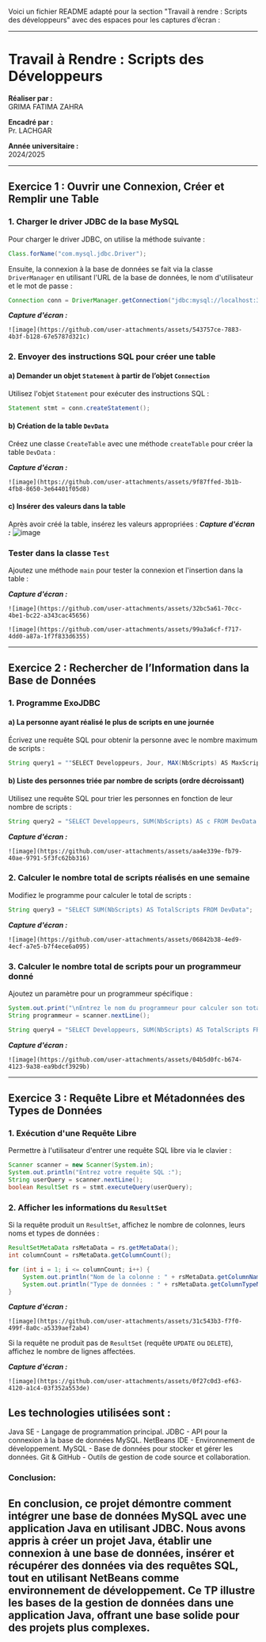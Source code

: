 Voici un fichier README adapté pour la section "Travail à rendre : Scripts des développeurs" avec des espaces pour les captures d’écran :

---

# Travail à Rendre : Scripts des Développeurs

**Réaliser par :**  
GRIMA FATIMA ZAHRA

**Encadré par :**  
Pr. LACHGAR

**Année universitaire :**  
2024/2025

---

## Exercice 1 : Ouvrir une Connexion, Créer et Remplir une Table

### 1. Charger le driver JDBC de la base MySQL

Pour charger le driver JDBC, on utilise la méthode suivante :

```java
Class.forName("com.mysql.jdbc.Driver");
```

Ensuite, la connexion à la base de données se fait via la classe `DriverManager` en utilisant l'URL de la base de données, le nom d'utilisateur et le mot de passe :

```java
Connection conn = DriverManager.getConnection("jdbc:mysql://localhost:3306/tr", "root", "");
```

_**Capture d'écran :**_
```
![image](https://github.com/user-attachments/assets/543757ce-7883-4b3f-b128-67e5787d321c)
```
### 2. Envoyer des instructions SQL pour créer une table

#### a) Demander un objet `Statement` à partir de l’objet `Connection`

Utilisez l'objet `Statement` pour exécuter des instructions SQL :

```java
Statement stmt = conn.createStatement();
```

#### b) Création de la table `DevData`

Créez une classe `CreateTable` avec une méthode `createTable` pour créer la table `DevData` :

_**Capture d'écran :**_
```
![image](https://github.com/user-attachments/assets/9f87ffed-3b1b-4fb8-8650-3e64401f05d8)
```

#### c) Insérer des valeurs dans la table

Après avoir créé la table, insérez les valeurs appropriées :
_**Capture d'écran :**_
![image](https://github.com/user-attachments/assets/5239188e-0834-4489-96bb-0df8da9b8c1f)

### Tester dans la classe `Test`

Ajoutez une méthode `main` pour tester la connexion et l'insertion dans la table :

_**Capture d'écran :**_
```
![image](https://github.com/user-attachments/assets/32bc5a61-70cc-4be1-bc22-a343cac45656)
```
```
![image](https://github.com/user-attachments/assets/99a3a6cf-f717-4dd0-a87a-1f7f833d6355)
```
---

## Exercice 2 : Rechercher de l’Information dans la Base de Données

### 1. Programme ExoJDBC

#### a) La personne ayant réalisé le plus de scripts en une journée

Écrivez une requête SQL pour obtenir la personne avec le nombre maximum de scripts :

```java
String query1 = ""SELECT Developpeurs, Jour, MAX(NbScripts) AS MaxScripts FROM DevData GROUP BY Jour";
```

#### b) Liste des personnes triée par nombre de scripts (ordre décroissant)

Utilisez une requête SQL pour trier les personnes en fonction de leur nombre de scripts :

```java
String query2 = "SELECT Developpeurs, SUM(NbScripts) AS c FROM DevData GROUP BY Developpeurs ORDER BY c DESC";
```

_**Capture d'écran :**_
```
![image](https://github.com/user-attachments/assets/aa4e339e-fb79-40ae-9791-5f3fc62bb316)
```

### 2. Calculer le nombre total de scripts réalisés en une semaine

Modifiez le programme pour calculer le total de scripts :

```java
String query3 = "SELECT SUM(NbScripts) AS TotalScripts FROM DevData";
```

_**Capture d'écran :**_
```
![image](https://github.com/user-attachments/assets/06842b38-4ed9-4ecf-a7e5-b7f4ece6a095)
```

### 3. Calculer le nombre total de scripts pour un programmeur donné

Ajoutez un paramètre pour un programmeur spécifique :

```java
System.out.print("\nEntrez le nom du programmeur pour calculer son total de scripts : ");
String programmeur = scanner.nextLine();

String query4 = "SELECT Developpeurs, SUM(NbScripts) AS TotalScripts FROM DevData WHERE Developpeurs = '" + programmeur + "' GROUP BY Developpeurs";
```

_**Capture d'écran :**_
```
![image](https://github.com/user-attachments/assets/04b5d0fc-b674-4123-9a38-ea9bdcf3929b)
```

---

## Exercice 3 : Requête Libre et Métadonnées des Types de Données

### 1. Exécution d'une Requête Libre
Permettre à l'utilisateur d'entrer une requête SQL libre via le clavier :

```java
Scanner scanner = new Scanner(System.in);
System.out.println("Entrez votre requête SQL :");
String userQuery = scanner.nextLine();
boolean ResultSet rs = stmt.executeQuery(userQuery);
```


### 2. Afficher les informations du `ResultSet`

Si la requête produit un `ResultSet`, affichez le nombre de colonnes, leurs noms et types de données :

```java
ResultSetMetaData rsMetaData = rs.getMetaData();
int columnCount = rsMetaData.getColumnCount();

for (int i = 1; i <= columnCount; i++) {
    System.out.println("Nom de la colonne : " + rsMetaData.getColumnName(i));
    System.out.println("Type de données : " + rsMetaData.getColumnTypeName(i));
}
```

_**Capture d'écran :**_
```
![image](https://github.com/user-attachments/assets/31c543b3-f7f0-499f-8a0c-a5339aef2ab4)
```

Si la requête ne produit pas de `ResultSet` (requête `UPDATE` ou `DELETE`), affichez le nombre de lignes affectées.

_**Capture d'écran :**_
```
![image](https://github.com/user-attachments/assets/0f27c0d3-ef63-4120-a1c4-03f352a553de)
```
## Les technologies utilisées sont :

Java SE - Langage de programmation principal.
JDBC - API pour la connexion à la base de données MySQL.
NetBeans IDE - Environnement de développement.
MySQL - Base de données pour stocker et gérer les données.
Git & GitHub - Outils de gestion de code source et collaboration.
### Conclusion:

En conclusion, ce projet démontre comment intégrer une base de données MySQL avec une application Java en utilisant JDBC. Nous avons appris à créer un projet Java, établir une connexion à une base de données, insérer et récupérer des données via des requêtes SQL, tout en utilisant NetBeans comme environnement de développement. Ce TP illustre les bases de la gestion de données dans une application Java, offrant une base solide pour des projets plus complexes.
---

